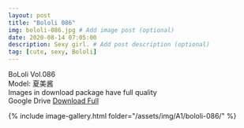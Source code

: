 ```yaml
---
layout: post
title: "Bololi 086"
img: bololi-086.jpg # Add image post (optional)
date: 2020-08-14 07:05:00
description: Sexy girl. # Add post description (optional)
tag: [cute, sexy, Bololi]
---
```

BoLoli Vol.086  
Model: 夏美酱                                                       
Images in download package have full quality                    
Google Drive [Download Full](http://gestyy.com/ewZduL)

{% include image-gallery.html folder="/assets/img/A1/bololi-086/" %}
